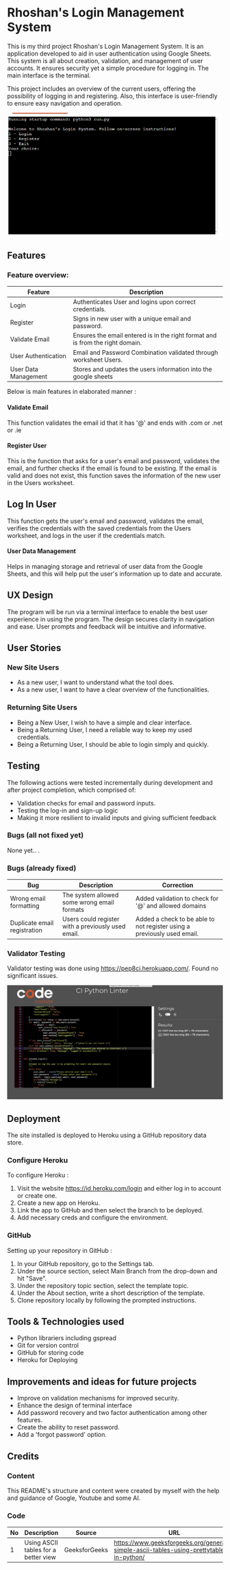 # Rhoshan's Login Management System

This is my third project Rhoshan's Login Management System. It is an application developed to aid in user authentication using Google Sheets. This system is all about creation, validation, and management of user accounts. It ensures security yet a simple procedure for logging in. The main interface is the terminal.

This project includes an overview of the current users, offering the possibility of logging in and registering. Also, this interface is user-friendly to ensure easy navigation and operation.

<img src="readme-images/start-screen.png" alt="start view of the application">

## Features

### Feature overview:

| Feature | Description |
| ------- | ----------- |
| Login | Authenticates User and logins upon correct credentials.
| Register | Signs in new user with a unique email and password.
| Validate Email | Ensures the email entered is in the right format and is from the right domain.
| User Authentication | Email and Password Combination validated through worksheet Users. 
| User Data Management | Stores and updates the users information into the google sheets

Below is main features in elaborated manner :
#### Validate Email
This function validates the email id that it has '@' and ends with .com or .net or .ie

#### Register User
This is the function that asks for a user's email and password, validates the email, and further checks if the email is found to be existing. If the email is valid and does not exist, this function saves the information of the new user in the Users worksheet.

## Log In User
This function gets the user's email and password, validates the email, verifies the credentials with the saved credentials from the Users worksheet, and logs in the user if the credentials match.

#### User Data Management
Helps in managing storage and retrieval of user data from the Google Sheets, and this will help put the user's information up to date and accurate.

## UX Design
The program will be run via a terminal interface to enable the best user experience in using the program. The design secures clarity in navigation and ease. User prompts and feedback will be intuitive and informative.

## User Stories

### New Site Users

* As a new user, I want to understand what the tool does.
* As a new user, I want to have a clear overview of the functionalities.

### Returning Site Users

- Being a New User, I wish to have a simple and clear interface.
- Being a Returning User, I need a reliable way to keep my used credentials.
- Being a Returning User, I should be able to login simply and quickly.

## Testing
The following actions were tested incrementally during development and after project completion, which comprised of:

- Validation checks for email and password inputs.
- Testing the log-in and sign-up logic 
 - Making it more resilient to invalid inputs and giving sufficient feedback 

### Bugs (all not fixed yet) 
None yet.. .

### Bugs (already fixed) 

| Bug | Description | Correction  | 
| --- | ----------- | ---------- | 
| Wrong email formatting | The system allowed some wrong email formats | Added validation to check for '@' and allowed domains |
| Duplicate email registration | Users could register with a previously used email. | Added a check to be able to not register using a previously used email. |

### Validator Testing
Validator testing was done using https://pep8ci.herokuapp.com/. Found no significant issues.

<img src="readme-images/python-linter.png" alt="python linter results">

## Deployment
The site installed is deployed to Heroku using a GitHub repository data store.

### Configure Heroku
To configure Heroku :

1. Visit the website https://id.heroku.com/login and either log in to account or create one. 
2. Create a new app on Heroku.
3. Link the app to GitHub and then select the branch to be deployed.
4. Add necessary creds and configure the environment.

### GitHub

Setting up your repository in GitHub :

1. In your GitHub repository, go to the Settings tab.
2. Under the source section, select Main Branch from the drop-down and hit "Save".
3. Under the repository topic section, select the template topic.
4. Under the About section, write a short description of the template.
5. Clone repository locally by following the prompted instructions.

## Tools & Technologies used

- Python librariers including gspread
- Git for version control
- GitHub for storing code
 - Heroku for Deploying

## Improvements and ideas for future projects

- Improve on validation mechanisms for improved security.
- Enhance the design of terminal interface
- Add password recovery and two factor authentication among other features.
- Create the ability to reset password.
- Add a 'forgot password' option.

## Credits

### Content
This README's structure and content were created by myself with the help and guidance of Google, Youtube and some AI.
### Code

| No | Description | Source | URL |
| -- | ----------- | ------ | --- |
| 1 | Using ASCII tables for a better view | GeeksforGeeks | https://www.geeksforgeeks.org/generate-simple-ascii-tables-using-prettytable-in-python/ |
